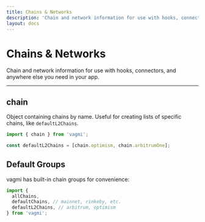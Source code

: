 ```yaml
---
title: Chains & Networks
description: 'Chain and network information for use with hooks, connectors, and anywhere else you need in your app.'
layout: docs
---
```


# Chains & Networks

Chain and network information for use with hooks, connectors, and anywhere else you need in your app.

---

## chain

Object containing chains by name. Useful for creating lists of specific chains, like `defaultL2Chains`.

```js
import { chain } from 'vagmi';

const defaultL2Chains = [chain.optimism, chain.arbitrumOne];
```

## Default Groups

vagmi has built-in chain groups for convenience:

```js
import {
  allChains,
  defaultChains, // mainnet, rinkeby, etc.
  defaultL2Chains, // arbitrum, optimism
} from 'vagmi';
```
